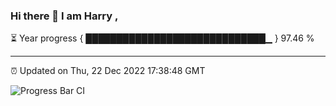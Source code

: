 ### Hi there 👋 I am Harry , 

⏳ Year progress { █████████████████████████████▁ } 97.46 %

---

⏰ Updated on Thu, 22 Dec 2022 17:38:48 GMT

![Progress Bar CI](https://github.com/duykhang68/duykhang68/workflows/Progress%20Bar%20CI/badge.svg)
